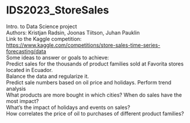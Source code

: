 # IDS2023_StoreSales
Intro. to Data Science project  
Authors: Kristjan Radsin, Joonas Tiitson, Juhan Pauklin  
Link to the Kaggle competition: https://www.kaggle.com/competitions/store-sales-time-series-forecasting/data  
Some ideas to answer or goals to achieve:  
Predict sales for the thousands of product families sold at Favorita stores located in Ecuador.  
Balance the data and regularize it.  
Predict sale numbers based on oil price and holidays. Perform trend analysis  
What products are more bought in which cities? When do sales have the most impact?  
What’s the impact of holidays and events on sales?  
How correlates the price of oil to purchases of different product families?  
